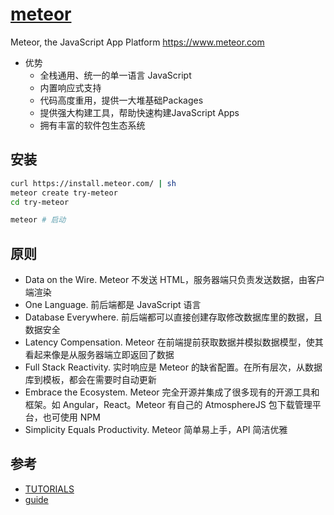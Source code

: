 # [meteor](https://github.com/meteor/meteor)

Meteor, the JavaScript App Platform https://www.meteor.com

* 优势
    - 全栈通用、统一的单一语言 JavaScript
    - 内置响应式支持
    - 代码高度重用，提供一大堆基础Packages
    - 提供强大构建工具，帮助快速构建JavaScript Apps
    - 拥有丰富的软件包生态系统

## 安装

```sh
curl https://install.meteor.com/ | sh
meteor create try-meteor
cd try-meteor

meteor # 启动
```

## 原则

* Data on the Wire. Meteor 不发送 HTML，服务器端只负责发送数据，由客户端渲染
* One Language. 前后端都是 JavaScript 语言
* Database Everywhere. 前后端都可以直接创建存取修改数据库里的数据，且数据安全
* Latency Compensation. Meteor 在前端提前获取数据并模拟数据模型，使其看起来像是从服务器端立即返回了数据
* Full Stack Reactivity. 实时响应是 Meteor 的缺省配置。在所有层次，从数据库到模板，都会在需要时自动更新
* Embrace the Ecosystem. Meteor 完全开源并集成了很多现有的开源工具和框架。如 Angular，React。Meteor 有自己的 AtmosphereJS 包下载管理平台，也可使用 NPM
* Simplicity Equals Productivity. Meteor 简单易上手，API 简洁优雅

## 参考

* [TUTORIALS](https://www.meteor.com/tutorials)
* [guide](https://guide.meteor.com/)
